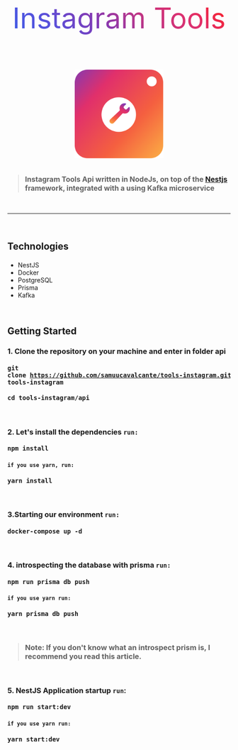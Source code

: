 <div align="center" style="display: flex; justify-content: center; align-items: center; flex-direction: column;">

<p align="center" style="
  background: -webkit-linear-gradient(45deg, #405de6, #5851db, #833ab4, #c13584, #e1306c, #fd1d1d);
  -webkit-background-clip: text;
  -webkit-text-fill-color: transparent;font-size: 4rem" >Instagram Tools<p>
<img align="center" src=".github/assets/insta-tools.png" alt="MarineGEO circle logo" style="height: 200px; width:200px;"/>
</div>

> ### <span style="font-size: 1rem;">Instagram Tools Api written in NodeJs, on top of the [Nestjs](https://nestjs.com/) framework, integrated with a using Kafka microservice</span>

&nbsp;

---

&nbsp;

## <p >Technologies<p>

<ul>
  <li>NestJS</li>  
  <li >Docker</li>
  <li>PostgreSQL</li>
  <li>Prisma</li>
  <li>Kafka</li>
</ul>


&nbsp;


## <p >Getting Started<p>
### 1. Clone the repository on your machine and enter in folder **api**
#### <pre>git clone https://github.com/samuucavalcante/tools-instagram.git tools-instagram</pre>
#### <pre>cd tools-instagram/api</pre>
&nbsp;

### 2. Let's install the dependencies <code>run:</code>
#### <pre>npm install</pre>
#### <code>if you use yarn, run:</code>
#### <pre>yarn install</pre>
&nbsp;

### 3.Starting our environment <code>run:</code>
#### 
#### <pre>docker-compose up -d</pre>
&nbsp;

### 4. introspecting the database with prisma <code>run:</code>
#### <pre>npm run prisma db push</pre>
#### <code>if you use yarn run:</code>
#### <pre>yarn prisma db push</pre>

&nbsp;

> ### **Note:**  If you don't know what an introspect prism is, I recommend you read this article.
&nbsp;

### 5. NestJS Application startup <code>run</code>:
#### <pre>npm run start:dev</pre>
#### <code>if you use yarn run:</code>
#### <pre>yarn start:dev</pre>

